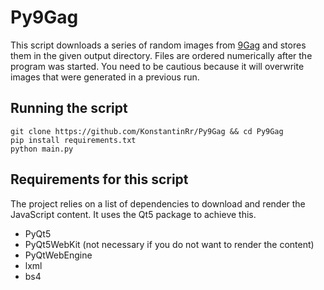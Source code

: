 # Py9Gag
This script downloads a series of random images from [9Gag](http://9gag.com/)
and stores them in the given output directory. Files are ordered numerically
after the program was started. You need to be cautious because it will overwrite
images that were generated in a previous run.

## Running the script
```
git clone https://github.com/KonstantinRr/Py9Gag && cd Py9Gag
pip install requirements.txt
python main.py
```

## Requirements for this script
The project relies on a list of dependencies to download and render
the JavaScript content. It uses the Qt5 package to achieve this.

- PyQt5
- PyQt5WebKit (not necessary if you do not want to render the content)
- PyQtWebEngine
- lxml
- bs4
